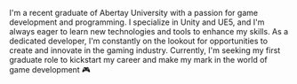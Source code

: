  I'm a recent graduate of Abertay University with a passion for game development and programming. I specialize in Unity and UE5, and I'm always eager to learn new technologies and tools to enhance my skills. As a dedicated developer, I'm constantly on the lookout for opportunities to create and innovate in the gaming industry. Currently, I'm seeking my first graduate role to kickstart my career and make my mark in the world of game development 🎮
